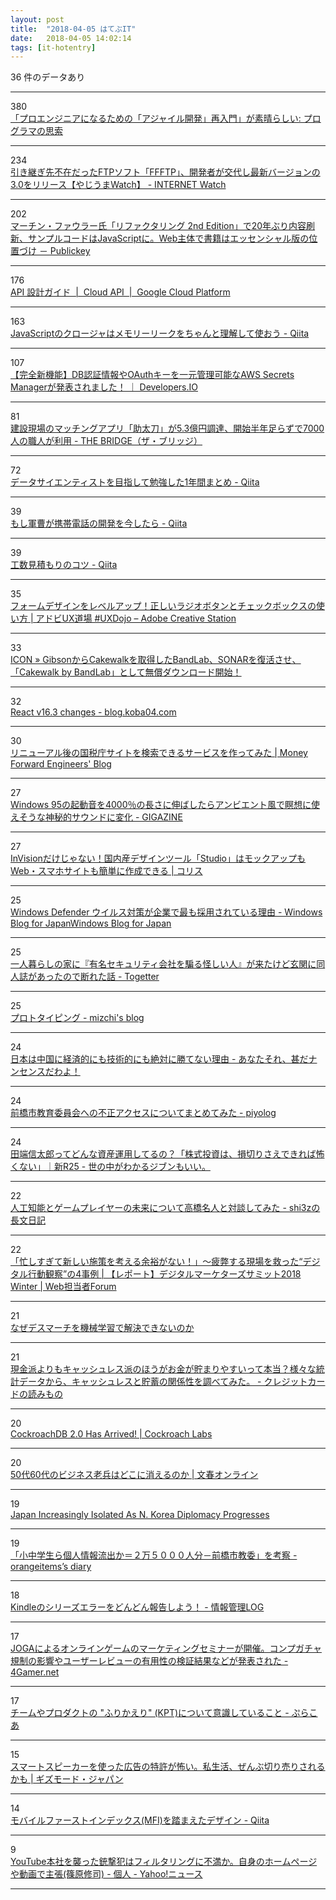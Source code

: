 ```yaml
---
layout: post
title:  "2018-04-05 はてぶIT"
date:   2018-04-05 14:02:14
tags: [it-hotentry]
---
```

36 件のデータあり

<hr><div class="row">
<div class="col-1"><span class="badge badge-pill badge-success h2">380</span></div>
<div class="col-11"><a href='http://forza.cocolog-nifty.com/blog/2018/04/post-4a98.html' target='_blank'>「プロエンジニアになるための「アジャイル開発」再入門」が素晴らしい: プログラマの思索</a></div>
</div>
<hr>
<div class="row">
<div class="col-1"><span class="badge badge-pill badge-success h2">234</span></div>
<div class="col-11"><a href='https://internet.watch.impress.co.jp/docs/yajiuma/1115413.html' target='_blank'>引き継ぎ先不在だったFTPソフト「FFFTP」、開発者が交代し最新バージョンの3.0をリリース【やじうまWatch】 - INTERNET Watch</a></div>
</div>
<hr>
<div class="row">
<div class="col-1"><span class="badge badge-pill badge-success h2">202</span></div>
<div class="col-11"><a href='http://www.publickey1.jp/blog/18/_2nd_edition20javascriptweb.html' target='_blank'>マーチン・ファウラー氏「リファクタリング 2nd Edition」で20年ぶり内容刷新、サンプルコードはJavaScriptに。Web主体で書籍はエッセンシャル版の位置づけ － Publickey</a></div>
</div>
<hr>
<div class="row">
<div class="col-1"><span class="badge badge-pill badge-success h2">176</span></div>
<div class="col-11"><a href='https://cloud.google.com/apis/design/?hl=ja' target='_blank'>API 設計ガイド  |  Cloud API  |  Google Cloud Platform</a></div>
</div>
<hr>
<div class="row">
<div class="col-1"><span class="badge badge-pill badge-success h2">163</span></div>
<div class="col-11"><a href='https://qiita.com/102Design/items/be66ae7ba7d160d7e419' target='_blank'>JavaScriptのクロージャはメモリーリークをちゃんと理解して使おう - Qiita</a></div>
</div>
<hr>
<div class="row">
<div class="col-1"><span class="badge badge-pill badge-success h2">107</span></div>
<div class="col-11"><a href='https://dev.classmethod.jp/cloud/aws/secrets-manager/' target='_blank'>【完全新機能】DB認証情報やOAuthキーを一元管理可能なAWS Secrets Managerが発表されました！ ｜ Developers.IO</a></div>
</div>
<hr>
<div class="row">
<div class="col-1"><span class="badge badge-pill badge-success h2">81</span></div>
<div class="col-11"><a href='http://thebridge.jp/2018/04/sukedachi-fundraising' target='_blank'>建設現場のマッチングアプリ「助太刀」が5.3億円調達、開始半年足らずで7000人の職人が利用 - THE BRIDGE（ザ・ブリッジ）</a></div>
</div>
<hr>
<div class="row">
<div class="col-1"><span class="badge badge-pill badge-success h2">72</span></div>
<div class="col-11"><a href='https://qiita.com/KIKUYA-Takumi/items/162612ca42a9318cb1d8' target='_blank'>データサイエンティストを目指して勉強した1年間まとめ - Qiita</a></div>
</div>
<hr>
<div class="row">
<div class="col-1"><span class="badge badge-pill badge-success h2">39</span></div>
<div class="col-11"><a href='https://qiita.com/nonbiri15/items/6f9d362371bd4b9452d0' target='_blank'>もし軍曹が携帯電話の開発を今したら - Qiita</a></div>
</div>
<hr>
<div class="row">
<div class="col-1"><span class="badge badge-pill badge-success h2">39</span></div>
<div class="col-11"><a href='https://qiita.com/yutakakn/items/b0e36196df474acf9359' target='_blank'>工数見積もりのコツ - Qiita</a></div>
</div>
<hr>
<div class="row">
<div class="col-1"><span class="badge badge-pill badge-success h2">35</span></div>
<div class="col-11"><a href='https://blogs.adobe.com/creativestation/web-xd-essentials-radio-buttons-and-checkboxes' target='_blank'>フォームデザインをレベルアップ！正しいラジオボタンとチェックボックスの使い方 | アドビUX道場 #UXDojo – Adobe Creative Station</a></div>
</div>
<hr>
<div class="row">
<div class="col-1"><span class="badge badge-pill badge-success h2">33</span></div>
<div class="col-11"><a href='https://icon.jp/archives/14740' target='_blank'>ICON » GibsonからCakewalkを取得したBandLab、SONARを復活させ、「Cakewalk by BandLab」として無償ダウンロード開始！</a></div>
</div>
<hr>
<div class="row">
<div class="col-1"><span class="badge badge-pill badge-success h2">32</span></div>
<div class="col-11"><a href='http://blog.koba04.com/post/2018/04/04/react-v163-changes/' target='_blank'>React v16.3 changes - blog.koba04.com</a></div>
</div>
<hr>
<div class="row">
<div class="col-1"><span class="badge badge-pill badge-success h2">30</span></div>
<div class="col-11"><a href='https://moneyforward.com/engineers_blog/2018/04/04/tax_newurl/' target='_blank'>リニューアル後の国税庁サイトを検索できるサービスを作ってみた | Money Forward Engineers' Blog</a></div>
</div>
<hr>
<div class="row">
<div class="col-1"><span class="badge badge-pill badge-success h2">27</span></div>
<div class="col-11"><a href='https://gigazine.net/news/20180404-windows-95-startup-sound-slowed-40-times/' target='_blank'>Windows 95の起動音を4000％の長さに伸ばしたらアンビエント風で瞑想に使えそうな神秘的サウンドに変化 - GIGAZINE</a></div>
</div>
<hr>
<div class="row">
<div class="col-1"><span class="badge badge-pill badge-success h2">27</span></div>
<div class="col-11"><a href='https://coliss.com/articles/build-websites/operation/work/design-tool-studio.html' target='_blank'>InVisionだけじゃない！国内産デザインツール「Studio」はモックアップもWeb・スマホサイトも簡単に作成できる | コリス</a></div>
</div>
<hr>
<div class="row">
<div class="col-1"><span class="badge badge-pill badge-success h2">25</span></div>
<div class="col-11"><a href='https://blogs.windows.com/japan/2018/04/03/why-windows-defender-antivirus-is-the-most-deployed-in-the-enterprise/' target='_blank'>Windows Defender ウイルス対策が企業で最も採用されている理由 - Windows Blog for JapanWindows Blog for Japan</a></div>
</div>
<hr>
<div class="row">
<div class="col-1"><span class="badge badge-pill badge-success h2">25</span></div>
<div class="col-11"><a href='https://togetter.com/li/1215149' target='_blank'>一人暮らしの家に『有名セキュリティ会社を騙る怪しい人』が来たけど玄関に同人誌があったので断れた話 - Togetter</a></div>
</div>
<hr>
<div class="row">
<div class="col-1"><span class="badge badge-pill badge-success h2">25</span></div>
<div class="col-11"><a href='http://mizchi.hatenablog.com/entry/2018/04/04/225345' target='_blank'>プロトタイピング - mizchi's blog</a></div>
</div>
<hr>
<div class="row">
<div class="col-1"><span class="badge badge-pill badge-success h2">24</span></div>
<div class="col-11"><a href='http://mecchanikukyu.hatenablog.com/entry/2018/04/05/003229' target='_blank'>日本は中国に経済的にも技術的にも絶対に勝てない理由 - あなたそれ、甚だナンセンスだわよ！</a></div>
</div>
<hr>
<div class="row">
<div class="col-1"><span class="badge badge-pill badge-success h2">24</span></div>
<div class="col-11"><a href='http://d.hatena.ne.jp/Kango/20180404/1522863234' target='_blank'>前橋市教育委員会への不正アクセスについてまとめてみた - piyolog</a></div>
</div>
<hr>
<div class="row">
<div class="col-1"><span class="badge badge-pill badge-success h2">24</span></div>
<div class="col-11"><a href='https://r25.jp/article/530681754580711228' target='_blank'>田端信太郎ってどんな資産運用してるの？「株式投資は、損切りさえできれば怖くない」｜新R25 - 世の中がわかるジブンもいい。</a></div>
</div>
<hr>
<div class="row">
<div class="col-1"><span class="badge badge-pill badge-success h2">22</span></div>
<div class="col-11"><a href='http://d.hatena.ne.jp/shi3z/20180405/1522882319' target='_blank'>人工知能とゲームプレイヤーの未来について高橋名人と対談してみた - shi3zの長文日記</a></div>
</div>
<hr>
<div class="row">
<div class="col-1"><span class="badge badge-pill badge-success h2">22</span></div>
<div class="col-11"><a href='https://webtan.impress.co.jp/e/2018/04/05/28690' target='_blank'>「忙しすぎて新しい施策を考える余裕がない！」～疲弊する現場を救った“デジタル行動観察”の4事例 | 【レポート】デジタルマーケターズサミット2018 Winter | Web担当者Forum</a></div>
</div>
<hr>
<div class="row">
<div class="col-1"><span class="badge badge-pill badge-success h2">21</span></div>
<div class="col-11"><a href='https://anond.hatelabo.jp/20180404202321' target='_blank'>なぜデスマーチを機械学習で解決できないのか</a></div>
</div>
<hr>
<div class="row">
<div class="col-1"><span class="badge badge-pill badge-success h2">21</span></div>
<div class="col-11"><a href='http://news.cardmics.com/entry/genkin-cashless-chochiku/' target='_blank'>現金派よりもキャッシュレス派のほうがお金が貯まりやすいって本当？様々な統計データから、キャッシュレスと貯蓄の関係性を調べてみた。 - クレジットカードの読みもの</a></div>
</div>
<hr>
<div class="row">
<div class="col-1"><span class="badge badge-pill badge-success h2">20</span></div>
<div class="col-11"><a href='https://www.cockroachlabs.com/blog/cockroachdb-2-0-release/' target='_blank'>CockroachDB 2.0 Has Arrived! | Cockroach Labs</a></div>
</div>
<hr>
<div class="row">
<div class="col-1"><span class="badge badge-pill badge-success h2">20</span></div>
<div class="col-11"><a href='http://bunshun.jp/articles/-/6877' target='_blank'>50代60代のビジネス老兵はどこに消えるのか | 文春オンライン</a></div>
</div>
<hr>
<div class="row">
<div class="col-1"><span class="badge badge-pill badge-success h2">19</span></div>
<div class="col-11"><a href='https://www.voanews.com/a/us-japan-summit/4331731.html' target='_blank'>Japan Increasingly Isolated As N. Korea Diplomacy Progresses</a></div>
</div>
<hr>
<div class="row">
<div class="col-1"><span class="badge badge-pill badge-success h2">19</span></div>
<div class="col-11"><a href='http://www.orangeitems.com/entry/2018/04/04/201433' target='_blank'>「小中学生ら個人情報流出か＝２万５０００人分－前橋市教委」を考察 - orangeitems’s diary</a></div>
</div>
<hr>
<div class="row">
<div class="col-1"><span class="badge badge-pill badge-success h2">18</span></div>
<div class="col-11"><a href='http://hokoxjouhou.blog105.fc2.com/blog-entry-1146.html' target='_blank'>Kindleのシリーズエラーをどんどん報告しよう！ - 情報管理LOG</a></div>
</div>
<hr>
<div class="row">
<div class="col-1"><span class="badge badge-pill badge-success h2">17</span></div>
<div class="col-11"><a href='http://www.4gamer.net/games/999/G999904/20180404056/' target='_blank'>JOGAによるオンラインゲームのマーケティングセミナーが開催。コンプガチャ規制の影響やユーザーレビューの有用性の検証結果などが発表された - 4Gamer.net</a></div>
</div>
<hr>
<div class="row">
<div class="col-1"><span class="badge badge-pill badge-success h2">17</span></div>
<div class="col-11"><a href='http://lycoris102.hatenablog.com/entry/2018/04/05/095125' target='_blank'>チームやプロダクトの "ふりかえり" (KPT)について意識していること - ぷらこあ</a></div>
</div>
<hr>
<div class="row">
<div class="col-1"><span class="badge badge-pill badge-success h2">15</span></div>
<div class="col-11"><a href='https://www.gizmodo.jp/2018/04/smart-speaker-advertising-patent.html' target='_blank'>スマートスピーカーを使った広告の特許が怖い。私生活、ぜんぶ切り売りされるかも | ギズモード・ジャパン</a></div>
</div>
<hr>
<div class="row">
<div class="col-1"><span class="badge badge-pill badge-success h2">14</span></div>
<div class="col-11"><a href='https://qiita.com/aterato/items/1548f27d011b6fa919c4' target='_blank'>モバイルファーストインデックス(MFI)を踏まえたデザイン - Qiita</a></div>
</div>
<hr>
<div class="row">
<div class="col-1"><span class="badge badge-pill badge-success h2">9</span></div>
<div class="col-11"><a href='https://news.yahoo.co.jp/byline/shinoharashuji/20180404-00083560/' target='_blank'>YouTube本社を襲った銃撃犯はフィルタリングに不満か。自身のホームページや動画で主張(篠原修司) - 個人 - Yahoo!ニュース</a></div>
</div>
<hr>
